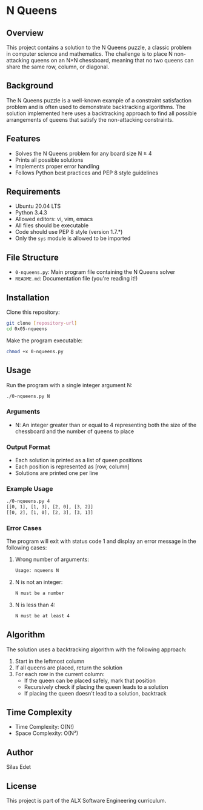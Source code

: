 # N Queens

## Overview
This project contains a solution to the N Queens puzzle, a classic problem in computer science and mathematics. The challenge is to place N non-attacking queens on an N×N chessboard, meaning that no two queens can share the same row, column, or diagonal.

## Background
The N Queens puzzle is a well-known example of a constraint satisfaction problem and is often used to demonstrate backtracking algorithms. The solution implemented here uses a backtracking approach to find all possible arrangements of queens that satisfy the non-attacking constraints.

## Features
- Solves the N Queens problem for any board size N ≥ 4
- Prints all possible solutions
- Implements proper error handling
- Follows Python best practices and PEP 8 style guidelines

## Requirements
- Ubuntu 20.04 LTS
- Python 3.4.3
- Allowed editors: vi, vim, emacs
- All files should be executable
- Code should use PEP 8 style (version 1.7.*)
- Only the `sys` module is allowed to be imported

## File Structure
- `0-nqueens.py`: Main program file containing the N Queens solver
- `README.md`: Documentation file (you're reading it!)

## Installation
Clone this repository:
```bash
git clone [repository-url]
cd 0x05-nqueens
```

Make the program executable:
```bash
chmod +x 0-nqueens.py
```

## Usage
Run the program with a single integer argument N:
```bash
./0-nqueens.py N
```

### Arguments
- N: An integer greater than or equal to 4 representing both the size of the chessboard and the number of queens to place

### Output Format
- Each solution is printed as a list of queen positions
- Each position is represented as [row, column]
- Solutions are printed one per line

### Example Usage
```bash
./0-nqueens.py 4
[[0, 1], [1, 3], [2, 0], [3, 2]]
[[0, 2], [1, 0], [2, 3], [3, 1]]
```

### Error Cases
The program will exit with status code 1 and display an error message in the following cases:
1. Wrong number of arguments:
   ```bash
   Usage: nqueens N
   ```
2. N is not an integer:
   ```bash
   N must be a number
   ```
3. N is less than 4:
   ```bash
   N must be at least 4
   ```

## Algorithm
The solution uses a backtracking algorithm with the following approach:
1. Start in the leftmost column
2. If all queens are placed, return the solution
3. For each row in the current column:
   - If the queen can be placed safely, mark that position
   - Recursively check if placing the queen leads to a solution
   - If placing the queen doesn't lead to a solution, backtrack

## Time Complexity
- Time Complexity: O(N!)
- Space Complexity: O(N²)

## Author
Silas Edet

## License
This project is part of the ALX Software Engineering curriculum.
